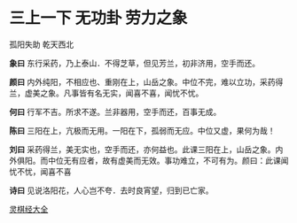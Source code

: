 # 三上一下 无功卦 劳力之象

孤阳失助 乾天西北

**象曰** 东行采药，乃上泰山．不得芝草，但见芳兰，初非济用，空手而还。

**颜曰** 内外纯阳，不相应也、重刚在上，山岳之象。中位不完，难以立功，采药得兰，虚美之象。凡事皆有名无实，闻喜不喜，闻忧不忧。

**何曰** 行军不吉。所求不遂。兰非器用，空手而还，百事无成。

**陈曰** 三阳在上，亢极而无用。一阳在下，孤弱而无应。中位又虚，果何为哉！

**刘曰** 采药得兰，美无实也，空手而还，亦何益也。此课三阳在上，山岳之象。内外俱阳。而中位无有应者，故有虚美而无效。事功难立，不可有为。颜曰：此课闻忧不忧，闻喜不喜

**诗曰** 见说洛阳花，人心岂不夸．去时良宵望，归到已亡家。

[灵棋经大全](README.md)
